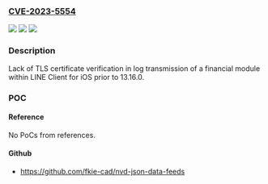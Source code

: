 ### [CVE-2023-5554](https://cve.mitre.org/cgi-bin/cvename.cgi?name=CVE-2023-5554)
![](https://img.shields.io/static/v1?label=Product&message=LINE%20Client%20for%20iOS&color=blue)
![](https://img.shields.io/static/v1?label=Version&message=13.12.0%3C%2013.16.0%20&color=brighgreen)
![](https://img.shields.io/static/v1?label=Vulnerability&message=na&color=brighgreen)

### Description

Lack of TLS certificate verification in log transmission of a financial module within LINE Client for iOS prior to 13.16.0.

### POC

#### Reference
No PoCs from references.

#### Github
- https://github.com/fkie-cad/nvd-json-data-feeds

